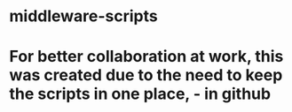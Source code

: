 # middleware-scripts
# For better collaboration at work, this was created due to the need to keep the scripts in one place, - in github
